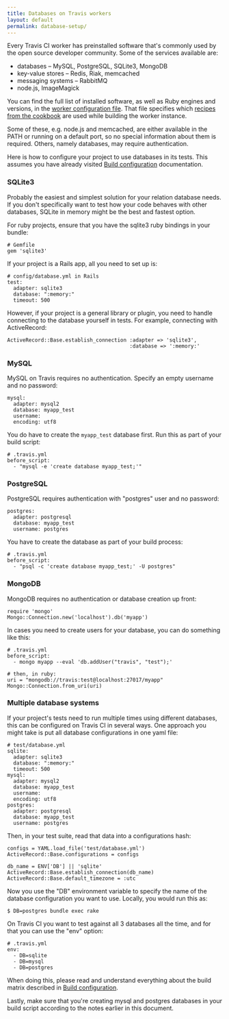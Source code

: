 ```yaml
---
title: Databases on Travis workers
layout: default
permalink: database-setup/
---
```


Every Travis CI worker has preinstalled software that's commonly used by the open source developer community. Some of the services available are:

* databases – MySQL, PostgreSQL, SQLite3, MongoDB
* key-value stores – Redis, Riak, memcached
* messaging systems – RabbitMQ
* node.js, ImageMagick

You can find the full list of installed software, as well as Ruby engines and versions, in the [worker
configuration file][config]. That file specifies which [recipes from the cookbook][cookbook] are used while building the worker instance.

Some of these, e.g. node.js and memcached, are either available in the PATH or running on a default port, so no special information about them is required. Others, namely databases, may require authentication.

Here is how to configure your project to use databases in its tests. This assumes you have already visited [Build configuration][] documentation.

### SQLite3

Probably the easiest and simplest solution for your relation database needs. If you don't specifically want to test how your code behaves with other databases, SQLite in memory might be the best and fastest option.

For ruby projects, ensure that you have the sqlite3 ruby bindings in your bundle:

    # Gemfile
    gem 'sqlite3'

If your project is a Rails app, all you need to set up is:

    # config/database.yml in Rails
    test:
      adapter: sqlite3
      database: ":memory:"
      timeout: 500

However, if your project is a general library or plugin, you need to handle connecting to the database yourself in tests. For example, connecting with ActiveRecord:

    ActiveRecord::Base.establish_connection :adapter => 'sqlite3',
                                            :database => ':memory:'

### MySQL

MySQL on Travis requires no authentication. Specify an empty username and no password:

    mysql:
      adapter: mysql2
      database: myapp_test
      username: 
      encoding: utf8

You do have to create the `myapp_test` database first. Run this as part of your build script:

    # .travis.yml
    before_script:
      - "mysql -e 'create database myapp_test;'"

### PostgreSQL

PostgreSQL requires authentication with "postgres" user and no password:

    postgres:
      adapter: postgresql
      database: myapp_test
      username: postgres

You have to create the database as part of your build process:

    # .travis.yml
    before_script:
      - "psql -c 'create database myapp_test;' -U postgres"

### MongoDB

MongoDB requires no authentication or database creation up front:

    require 'mongo'
    Mongo::Connection.new('localhost').db('myapp')

In cases you need to create users for your database, you can do something like this:

    # .travis.yml
    before_script:
      - mongo myapp --eval 'db.addUser("travis", "test");'

    # then, in ruby:
    uri = "mongodb://travis:test@localhost:27017/myapp"
    Mongo::Connection.from_uri(uri)

### Multiple database systems

If your project's tests need to run multiple times using different databases, this can be configured on Travis CI in several ways. One approach you might take is put all database configurations in one yaml file:

    # test/database.yml
    sqlite:
      adapter: sqlite3
      database: ":memory:"
      timeout: 500
    mysql:
      adapter: mysql2
      database: myapp_test
      username: 
      encoding: utf8
    postgres:
      adapter: postgresql
      database: myapp_test
      username: postgres

Then, in your test suite, read that data into a configurations hash:

    configs = YAML.load_file('test/database.yml')
    ActiveRecord::Base.configurations = configs

    db_name = ENV['DB'] || 'sqlite'
    ActiveRecord::Base.establish_connection(db_name)
    ActiveRecord::Base.default_timezone = :utc

Now you use the "DB" environment variable to specify the name of the database configuration you want to use. Locally, you would run this as:

    $ DB=postgres bundle exec rake

On Travis CI you want to test against all 3 databases all the time, and for that you can use the "env" option:

    # .travis.yml
    env:
      - DB=sqlite
      - DB=mysql
      - DB=postgres

When doing this, please read and understand everything about the build matrix described in [Build configuration][].

Lastly, make sure that you're creating mysql and postgres databases in your build script according to the notes earlier in this document.


[cookbook]: https://github.com/travis-ci/travis-cookbooks
[config]: https://github.com/travis-ci/travis-worker/blob/master/config/worker.production.yml
[build configuration]: /docs/user/build-configuration/
